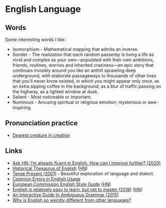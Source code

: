 # English Language

## Words

Some interesting words I like:

- Isomorphism - Mathematical mapping that admits an inverse.
- Sonder - The realization that each random passerby is living a life as vivid and complex as your own—populated with their own ambitions, friends, routines, worries and inherited craziness—an epic story that continues invisibly around you like an anthill sprawling deep underground, with elaborate passageways to thousands of other lives that you’ll never know existed, in which you might appear only once, as an extra sipping coffee in the background, as a blur of traffic passing on the highway, as a lighted window at dusk.
- Salient - Most noticeable or important.
- Numinous - Arousing spiritual or religious emotion; mysterious or awe-inspiring.

## Pronunciation practice

- [Dearest creature in creation](http://www.i18nguy.com/chaos.html)

## Links

- [Ask HN: I’m already fluent in English. How can I improve further? (2020)](https://news.ycombinator.com/item?id=23016268)
- [Historical Thesaurus of English](https://ht.ac.uk/) ([HN](https://news.ycombinator.com/item?id=24867054))
- [Tense Present (2001)](https://harpers.org/wp-content/uploads/HarpersMagazine-2001-04-0070913.pdf) - Beautiful exploration of language and dialect.
- [Common Errors in English Usage](https://brians.wsu.edu/common-errors/)
- [European Commission English Style Guide](https://ec.europa.eu/info/sites/info/files/styleguide_english_dgt_en.pdf) ([HN](https://news.ycombinator.com/item?id=26465586))
- [English is relatively easy to learn, but not to master (2018)](http://christopherwink.com/2018/11/05/english-easy-learn-john-mcwhorter-history-magnificent-bastard-tongue/) ([HN](https://news.ycombinator.com/item?id=26597578))
- [An Interactive Guide to Ambiguous Grammar (2015)](https://www.mcsweeneys.net/articles/an-interactive-guide-to-ambiguous-grammar)
- [Why is English so weirdly different from other languages?](https://aeon.co/essays/why-is-english-so-weirdly-different-from-other-languages)
